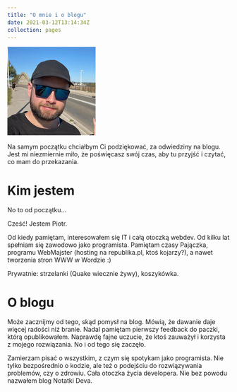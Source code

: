```yaml
---
title: "O mnie i o blogu"
date: 2021-03-12T13:14:34Z
collection: pages
---
```


![Dev od notatek](me.jpg "Dev od notatek")

Na samym początku chciałbym Ci podziękować, za odwiedziny na blogu. Jest mi niezmiernie miło, że poświęcasz swój czas,
aby tu przyjść i czytać, co mam do przekazania. 

# Kim jestem

No to od początku…

Cześć!
Jestem Piotr.

Od kiedy pamiętam, interesowałem się IT i całą otoczką webdev. Od kilku lat spełniam się zawodowo jako programista.
Pamiętam czasy Pajączka, programu WebMajster (hosting na republika.pl, ktoś kojarzy?), a nawet tworzenia stron WWW w 
Wordzie :)

Prywatnie: strzelanki (Quake wiecznie żywy), koszykówka.

# O blogu

Może zacznijmy od tego, skąd pomysł na blog. Mówią, że dawanie daje więcej radości niż branie. Nadal pamiętam pierwszy 
feedback do paczki, którą opublikowałem. Naprawdę fajne uczucie, że ktoś zauważył i korzysta z mojego rozwiązania. 
No i od tego się zaczęło.

Zamierzam pisać o wszystkim, z czym się spotykam jako programista. Nie tylko bezpośrednio o kodzie, ale też o podejściu 
do rozwiązywania problemów, czy o zdrowiu. Cała otoczka życia developera. Nie bez powodu nazwałem blog Notatki Deva.
